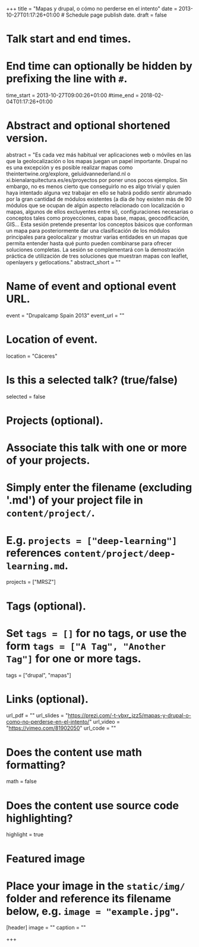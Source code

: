 +++
title = "Mapas y drupal, o cómo no perderse en el intento"
date = 2013-10-27T01:17:26+01:00  # Schedule page publish date.
draft = false

# Talk start and end times.
#   End time can optionally be hidden by prefixing the line with `#`.
time_start = 2013-10-27T09:00:26+01:00
#time_end = 2018-02-04T01:17:26+01:00

# Abstract and optional shortened version.
abstract = "Es cada vez más habitual ver aplicaciones web o móviles en las que la geolocalización o los mapas juegan un papel importante. Drupal no es una excepción y es posible realizar mapas como theintertwine.org/explore, geluidvannederland.nl o xi.bienalarquitectura.es/es/proyectos por poner unos pocos ejemplos. Sin embargo, no es menos cierto que conseguirlo no es algo trivial y quien haya intentado alguna vez trabajar en ello se habrá podido sentir abrumado por la gran cantidad de módulos existentes (a día de hoy existen más de 90 módulos que se ocupan de algún aspecto relacionado con localización o mapas, algunos de ellos excluyentes entre sí), configuraciones necesarias o conceptos tales como proyecciones, capas base, mapas, geocodificación, GIS... Esta sesión pretende presentar los conceptos básicos que conforman un mapa para posteriormente dar una clasificación de los módulos principales para geolocalizar y mostrar varias entidades en un mapas que permita entender hasta qué punto pueden combinarse para ofrecer soluciones completas. La sesión se complementará con la demostración práctica de utilización de tres soluciones que muestran mapas con leaflet, openlayers y getlocations."
abstract_short = ""

# Name of event and optional event URL.
event = "Drupalcamp Spain 2013"
event_url = ""

# Location of event.
location = "Cáceres"

# Is this a selected talk? (true/false)
selected = false

# Projects (optional).
#   Associate this talk with one or more of your projects.
#   Simply enter the filename (excluding '.md') of your project file in `content/project/`.
#   E.g. `projects = ["deep-learning"]` references `content/project/deep-learning.md`.
projects = ["MRSZ"]

# Tags (optional).
#   Set `tags = []` for no tags, or use the form `tags = ["A Tag", "Another Tag"]` for one or more tags.
tags = ["drupal", "mapas"]

# Links (optional).
url_pdf = ""
url_slides = "https://prezi.com/-t-vbxr_jzz5/mapas-y-drupal-o-como-no-perderse-en-el-intento/"
url_video = "https://vimeo.com/81902050"
url_code = ""

# Does the content use math formatting?
math = false

# Does the content use source code highlighting?
highlight = true

# Featured image
# Place your image in the `static/img/` folder and reference its filename below, e.g. `image = "example.jpg"`.
[header]
image = ""
caption = ""

+++
